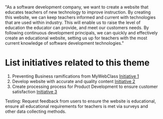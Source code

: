 "As a software development company, we want to create a website that educates teachers of new technology to improve instruction. By creating this website, we can keep teachers informed and current with technologies that are used within industry. This will enable us to raise the level of education the educator can provide, and meet our customers needs. By following continuous development principals, we can quickly and effectively create an educational website, setting us up for teachers with the most current knowledge of software development technologies."



# List initiatives related to this theme
1. Preventing Business ramifications from MyWebClass [Initiative 1](https://github.com/bsibanda3/mywebclass-agile-docs/blob/286627c2a515b6751ddb3ccb0661620590fe266d/documentation/theme_1/Legal%20Theme.md)
2. Develop website with accurate and quality content [Initiative 2]([documentation/theme_1/initiatives/WebsiteCreateInitatives.md](https://github.com/bsibanda3/mywebclass-agile-docs/blob/main/documentation/theme_1/initiatives/WebsiteCreateInitatives.md))
3. Create processing process for Product Development to ensure customer satisfaction [Initiative 3](https://github.com/bsibanda3/mywebclass-agile-docs/blob/main/documentation/theme_1/initiatives/DevOps%20Inititatives.md)

Testing: Request feedback from users to ensure the website is educational, ensure all educational requirements for teachers is met via surveys and other data collecting methods.
